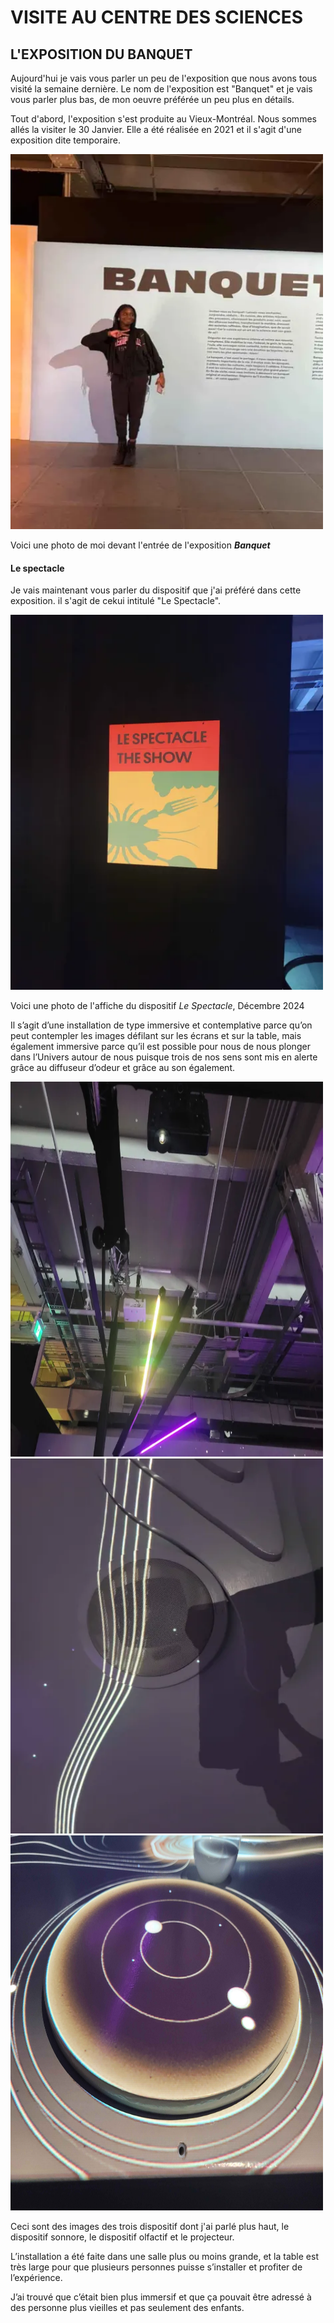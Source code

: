 # VISITE AU CENTRE DES SCIENCES

## **L'EXPOSITION DU BANQUET**

Aujourd'hui je vais vous parler un peu de l'exposition que nous avons tous visité la semaine dernière. Le nom de l'exposition est "Banquet" et je vais vous parler plus bas, de mon oeuvre préférée un peu plus en détails. 

Tout d'abord, l'exposition s'est produite au Vieux-Montréal. Nous sommes allés la visiter le 30 Janvier. Elle a été réalisée en 2021 et il s'agit d'une exposition dite temporaire.

<img src="./medias/kath-photo.webp" width="500" height="600"/>

Voici une photo de moi devant l'entrée de l'exposition ***Banquet***

#### Le spectacle

Je vais maintenant vous parler du dispositif que j'ai préféré dans cette exposition. il s'agit de cekui intitulé "Le Spectacle". 

<img src="./medias/le_spectacle.webp" width="500" height="600"/>

Voici une photo de l'affiche du dispositif *Le Spectacle*, Décembre 2024

Il s’agit d’une installation de type immersive et contemplative parce qu’on peut contempler les images défilant sur les écrans et sur la table, mais également immersive parce qu’il est possible pour nous de nous plonger dans l’Univers autour de nous puisque trois de nos sens sont mis en alerte grâce au diffuseur d’odeur et grâce au son également. 

<img src="./medias/projecteur.webp" width="500" height="600"/>

<img src="./medias/dispositif-audio.webp" width="500" height="600"/>

<img src="./medias/dispositif-olfactif.jpg" width="500" height="600"/>

Ceci sont des images des trois dispositif dont j'ai parlé plus haut, le dispositif sonnore, le dispositif olfactif et le projecteur. 

L’installation a été faite dans une salle plus ou moins grande, et la table est très large pour que plusieurs personnes puisse s’installer et profiter de l’expérience. 

J’ai trouvé que c’était bien plus immersif et que ça pouvait être adressé à des personne plus vieilles et pas seulement des enfants. 

